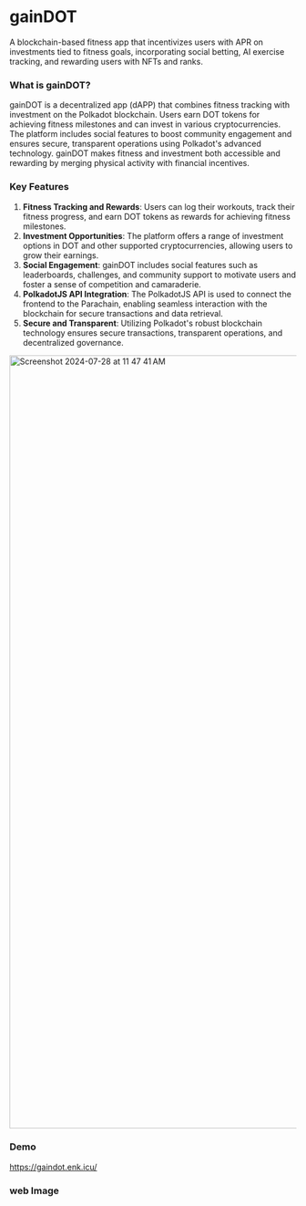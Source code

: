 # gainDOT

A blockchain-based fitness app that incentivizes users with APR on investments tied to fitness goals, incorporating social betting, AI exercise tracking, and rewarding users with NFTs and ranks.

### What is gainDOT?

gainDOT is a decentralized app (dAPP) that combines fitness tracking with investment on the Polkadot blockchain. Users earn DOT tokens for achieving fitness milestones and can invest in various cryptocurrencies. The platform includes social features to boost community engagement and ensures secure, transparent operations using Polkadot's advanced technology. gainDOT makes fitness and investment both accessible and rewarding by merging physical activity with financial incentives.

### Key Features
1. **Fitness Tracking and Rewards**: Users can log their workouts, track their fitness progress, and earn DOT tokens as rewards for achieving fitness milestones.
2. **Investment Opportunities**: The platform offers a range of investment options in DOT and other supported cryptocurrencies, allowing users to grow their earnings.
3. **Social Engagement**: gainDOT includes social features such as leaderboards, challenges, and community support to motivate users and foster a sense of competition and camaraderie.
4. **PolkadotJS API Integration**: The PolkadotJS API is used to connect the frontend to the Parachain, enabling seamless interaction with the blockchain for secure transactions and data retrieval.
5. **Secure and Transparent**: Utilizing Polkadot's robust blockchain technology ensures secure transactions, transparent operations, and decentralized governance.

<img width="1356" alt="Screenshot 2024-07-28 at 11 47 41 AM" src="https://github.com/user-attachments/assets/244b565b-f2f7-4899-8049-111562a055d3">

### Demo
https://gaindot.enk.icu/

### web Image
